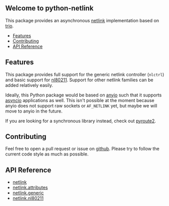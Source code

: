 
## Welcome to python-netlink

This package provides an asynchronous [netlink](https://man7.org/linux/man-pages/man7/netlink.7.html) implementation based on [trio](https://github.com/python-trio/trio).

* [Features](#features)
* [Contributing](#contributing)
* [API Reference](#api-reference)

## Features
This package provides full support for the generic netlink controller (`nlctrl`) and basic support for [nl80211](https://wireless.wiki.kernel.org/en/developers/documentation/nl80211). Support for other netlink families can be added relatively easily.

Ideally, this Python package would be based on [anyio](https://github.com/agronholm/anyio) such that it supports [asyncio](https://docs.python.org/3/library/asyncio.html) applications as well. This isn't possible at the moment because anyio does not support raw sockets or `AF_NETLINK` yet, but maybe we will move to anyio in the future.

If you are looking for a synchronous library instead, check out [pyroute2](https://github.com/svinota/pyroute2).

## Contributing
Feel free to open a pull request or issue on [github](https://github.com/kinnay/python-netlink). Please try to follow the current code style as much as possible.

## API Reference
* [netlink](reference/netlink.md)
* [netlink.attributes](reference/attributes.md)
* [netlink.generic](reference/generic.md)
* [netlink.nl80211](reference/nl80211.md)
